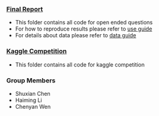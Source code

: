 ### [**Final Report**](./final_report/)
- This folder contains all code for open ended questions
- For how to reproduce results please refer to [use guide](./final_report/use_guide.md)
- For details about data please refer to [data guide](./final_report/data_guide.md)

### [**Kaggle Competition**](./kaggle/)
- This folder contains all code for kaggle competition

### **Group Members**
- Shuxian Chen
- Haiming Li
- Chenyan Wen